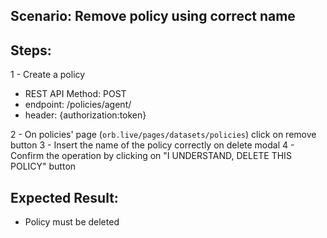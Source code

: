 ## Scenario: Remove policy using correct name 
## Steps:
1 - Create a policy

- REST API Method: POST
- endpoint:  /policies/agent/
- header: {authorization:token}

2 - On policies' page (`orb.live/pages/datasets/policies`) click on remove button
3 - Insert the name of the policy correctly on delete modal
4 - Confirm the operation by clicking on "I UNDERSTAND, DELETE THIS POLICY" button

## Expected Result:
- Policy must be deleted 

 